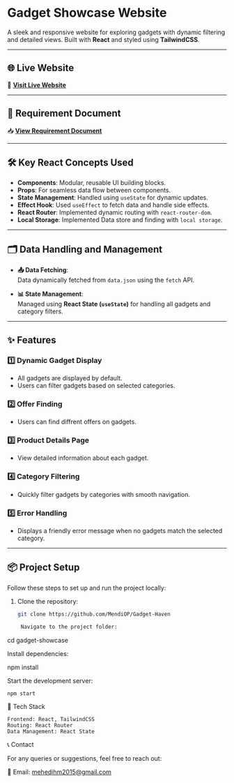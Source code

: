 # **Gadget Showcase Website**

A sleek and responsive website for exploring gadgets with dynamic filtering and detailed views. Built with **React** and styled using **TailwindCSS**.

---

## 🌐 **Live Website**

🔗 [**Visit Live Website**](https://gadget-heaven-late.netlify.app/)

---

## 📄 **Requirement Document**

📥 [**View Requirement Document**](./Batch-10_Assignment-08.pdf)

---

## 🛠️ **Key React Concepts Used**

- **Components**: Modular, reusable UI building blocks.
- **Props**: For seamless data flow between components.
- **State Management**: Handled using `useState` for dynamic updates.
- **Effect Hook**: Used `useEffect` to fetch data and handle side effects.
- **React Router**: Implemented dynamic routing with `react-router-dom`.
- **Local Storage**: Implemented Data store and finding with `local storage`.

---

## 🗂️ **Data Handling and Management**

- **📤 Data Fetching**:  
  Data dynamically fetched from `data.json` using the `fetch` API.

- **📊 State Management**:  
  Managed using **React State (`useState`)** for handling all gadgets and category filters.

---

## ✨ **Features**

### 1️⃣ **Dynamic Gadget Display**

- All gadgets are displayed by default.
- Users can filter gadgets based on selected categories.

### 2️⃣ **Offer Finding**

- Users can find diffrent offers on gadgets.

### 3️⃣ **Product Details Page**

- View detailed information about each gadget.

### 4️⃣ **Category Filtering**

- Quickly filter gadgets by categories with smooth navigation.

### 5️⃣ **Error Handling**

- Displays a friendly error message when no gadgets match the selected category.

---

## 📦 **Project Setup**

Follow these steps to set up and run the project locally:

1. Clone the repository:

   ```bash
   git clone https://github.com/MendiOP/Gadget-Haven

    Navigate to the project folder:
   ```

cd gadget-showcase

Install dependencies:

npm install

Start the development server:

    npm start

🎯 Tech Stack

    Frontend: React, TailwindCSS
    Routing: React Router
    Data Management: React State

📞 Contact

For any queries or suggestions, feel free to reach out:

📧 Email: mehedihm2015@gmail.com
